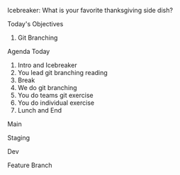 Icebreaker: What is your favorite thanksgiving side dish?


Today's Objectives

1. Git Branching

Agenda Today

1. Intro and Icebreaker
2. You lead git branching reading
3. Break
4. We do git branching
5. You do teams git exercise
6. You do individual exercise
7. Lunch and End




Main

Staging

Dev

Feature Branch